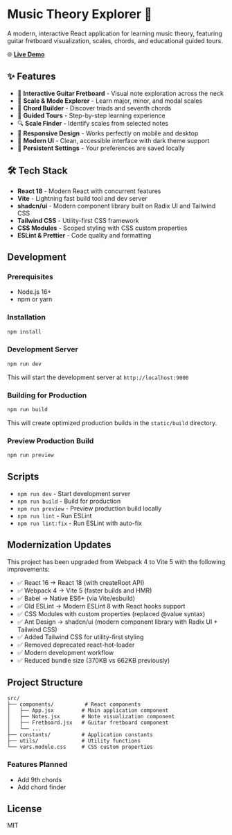 # Music Theory Explorer 🎵

A modern, interactive React application for learning music theory, featuring guitar fretboard visualization, scales, chords, and educational guided tours.

🌐 **[Live Demo](https://narak.github.io/music-theory/)**

## ✨ Features

- 🎸 **Interactive Guitar Fretboard** - Visual note exploration across the neck
- 🎼 **Scale & Mode Explorer** - Learn major, minor, and modal scales
- 🎵 **Chord Builder** - Discover triads and seventh chords
- 🧭 **Guided Tours** - Step-by-step learning experience
- 🔍 **Scale Finder** - Identify scales from selected notes
- 📱 **Responsive Design** - Works perfectly on mobile and desktop
- 🌙 **Modern UI** - Clean, accessible interface with dark theme support
- 💾 **Persistent Settings** - Your preferences are saved locally

## 🛠️ Tech Stack

- **React 18** - Modern React with concurrent features
- **Vite** - Lightning fast build tool and dev server
- **shadcn/ui** - Modern component library built on Radix UI and Tailwind CSS
- **Tailwind CSS** - Utility-first CSS framework
- **CSS Modules** - Scoped styling with CSS custom properties
- **ESLint & Prettier** - Code quality and formatting

## Development

### Prerequisites

- Node.js 16+ 
- npm or yarn

### Installation

```bash
npm install
```

### Development Server

```bash
npm run dev
```

This will start the development server at `http://localhost:9000`

### Building for Production

```bash
npm run build
```

This will create optimized production builds in the `static/build` directory.

### Preview Production Build

```bash
npm run preview
```

## Scripts

- `npm run dev` - Start development server
- `npm run build` - Build for production
- `npm run preview` - Preview production build locally
- `npm run lint` - Run ESLint
- `npm run lint:fix` - Run ESLint with auto-fix

## Modernization Updates

This project has been upgraded from Webpack 4 to Vite 5 with the following improvements:

- ✅ React 16 → React 18 (with createRoot API)
- ✅ Webpack 4 → Vite 5 (faster builds and HMR)
- ✅ Babel → Native ES6+ (via Vite/esbuild)
- ✅ Old ESLint → Modern ESLint 8 with React hooks support
- ✅ CSS Modules with custom properties (replaced @value syntax)
- ✅ Ant Design → shadcn/ui (modern component library with Radix UI + Tailwind CSS)
- ✅ Added Tailwind CSS for utility-first styling
- ✅ Removed deprecated react-hot-loader
- ✅ Modern development workflow
- ✅ Reduced bundle size (370KB vs 662KB previously)

## Project Structure

```
src/
├── components/          # React components
│   ├── App.jsx         # Main application component
│   ├── Notes.jsx       # Note visualization component
│   ├── Fretboard.jsx   # Guitar fretboard component
│   └── ...
├── constants/          # Application constants
├── utils/              # Utility functions
└── vars.module.css     # CSS custom properties
```

### Features Planned
- Add 9th chords
- Add chord finder

## License

MIT

